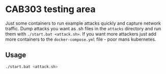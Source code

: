 # CAB303 testing area

Just some containers to run example attacks quickly and capture network traffic.
Dump attacks you want as .sh files in the `attacks` directory and run them with `./start.bat <attack.sh>`.
If you want more attackers just add more containers to the `docker-compose.yml` file - poor mans kubernetes.

## Usage

```bash
./start.bat <attack.sh>
```